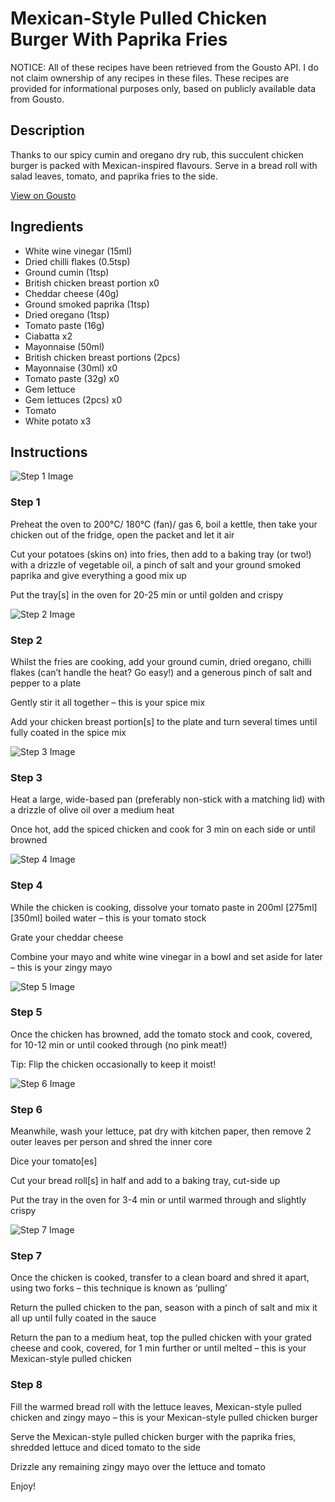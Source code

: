 # Mexican-Style Pulled Chicken Burger With Paprika Fries

NOTICE: All of these recipes have been retrieved from the Gousto API. I do not claim ownership of any recipes in these files. These recipes are provided for informational purposes only, based on publicly available data from Gousto.

## Description

Thanks to our spicy cumin and oregano dry rub, this succulent chicken burger is packed with Mexican-inspired flavours. Serve in a bread roll with salad leaves, tomato, and paprika fries to the side.

[View on Gousto](https://www.gousto.co.uk/recipes/cookbook/mexican-pulled-chicken-burger-paprika-fries)

## Ingredients

- White wine vinegar (15ml)
- Dried chilli flakes (0.5tsp)
- Ground cumin (1tsp)
- British chicken breast portion x0
- Cheddar cheese (40g)
- Ground smoked paprika (1tsp)
- Dried oregano (1tsp)
- Tomato paste (16g)
- Ciabatta x2
- Mayonnaise (50ml)
- British chicken breast portions (2pcs)
- Mayonnaise (30ml) x0
- Tomato paste (32g) x0
- Gem lettuce
- Gem lettuces (2pcs) x0
- Tomato
- White potato x3

## Instructions

![Step 1 Image](https://production-media.gousto.co.uk/cms/recipe-step-image/2163.-step-1-x200.jpg)

### Step 1

Preheat the oven to 200°C/ 180°C (fan)/ gas 6, boil a kettle, then take your chicken out of the fridge, open the packet and let it air

Cut your potatoes (skins on) into fries, then add to a baking tray (or two!) with a drizzle of vegetable oil, a pinch of salt and your ground smoked paprika and give everything a good mix up

Put the tray[s] in the oven for 20-25 min or until golden and crispy

![Step 2 Image](https://production-media.gousto.co.uk/cms/recipe-step-image/Step-2-1592843145103-x200.jpg)

### Step 2

Whilst the fries are cooking, add your ground cumin, dried oregano, chilli flakes (can’t handle the heat? Go easy!) and a generous pinch of salt and pepper to a plate

Gently stir it all together – this is your spice mix

Add your chicken breast portion[s] to the plate and turn several times until fully coated in the spice mix

![Step 3 Image](https://production-media.gousto.co.uk/cms/recipe-step-image/Step-3-1592843149033-x200.jpg)

### Step 3

Heat a large, wide-based pan (preferably non-stick with a matching lid) with a drizzle of olive oil over a medium heat

Once hot, add the spiced chicken and cook for 3 min on each side or until browned

![Step 4 Image](https://production-media.gousto.co.uk/cms/recipe-step-image/2163.-step-4-x200.jpg)

### Step 4

While the chicken is cooking, dissolve your tomato paste in 200ml <span class="text-purple">[275ml]</span> <span class="text-danger">[350ml]</span> boiled water – this is your tomato stock

Grate your cheddar cheese

Combine your mayo and white wine vinegar in a bowl and set aside for later – this is your zingy mayo

![Step 5 Image](https://production-media.gousto.co.uk/cms/recipe-step-image/Step-5-1592843154843-x200.jpg)

### Step 5

Once the chicken has browned, add the tomato stock and cook, covered, for 10-12 min or until cooked through (no pink meat!)

Tip: Flip the chicken occasionally to keep it moist!

![Step 6 Image](https://production-media.gousto.co.uk/cms/recipe-step-image/2163.-step-6-x200.jpg)

### Step 6

Meanwhile, wash your lettuce, pat dry with kitchen paper, then remove 2 outer leaves per person and shred the inner core

Dice your tomato[es]

Cut your bread roll[s] in half and add to a baking tray, cut-side up

Put the tray in the oven for 3-4 min or until warmed through and slightly crispy

![Step 7 Image](https://production-media.gousto.co.uk/cms/recipe-step-image/2163.-step-7-x200.jpg)

### Step 7

Once the chicken is cooked, transfer to a clean board and shred it apart, using two forks – this technique is known as ‘pulling’

Return the pulled chicken to the pan, season with a pinch of salt and mix it all up until fully coated in the sauce

Return the pan to a medium heat, top the pulled chicken with your grated cheese and cook, covered, for 1 min further or until melted – this is your Mexican-style pulled chicken

### Step 8

Fill the warmed bread roll with the lettuce leaves, Mexican-style pulled chicken and zingy mayo – this is your Mexican-style pulled chicken burger

Serve the Mexican-style pulled chicken burger with the paprika fries, shredded lettuce and diced tomato to the side

Drizzle any remaining zingy mayo over the lettuce and tomato

Enjoy!

